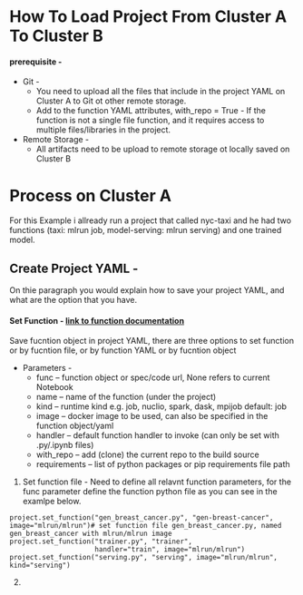 # How To Load Project From Cluster A To Cluster B

#### prerequisite - 
* Git - 
  * You need to upload all the files that include in the project YAML on Cluster A to Git ot other remote storage.
  * Add to the function YAML attributes, with_repo = True - If the function is not a single file function, and it requires access to multiple files/libraries in the project.
* Remote Storage - 
  * All artifacts need to be upload to remote storage ot locally saved on Cluster B
 
# Process on Cluster A 
For this Example i allready run a project that called nyc-taxi and he had two functions (taxi: mlrun job, model-serving: mlrun serving) and one trained model.
## Create Project YAML -
On thie paragraph you would explain how to save your project YAML, and what are the option that you have.

#### Set Function - [link to function documentation](https://docs.mlrun.org/en/latest/api/mlrun.projects.html?highlight=set_function#mlrun.projects.MlrunProject.set_function)
Save fucntion object in project YAML, there are three options to set function or by fucntion file, or by function YAML or by fucntion object
* Parameters  -
  * func – function object or spec/code url, None refers to current Notebook
  * name – name of the function (under the project)
  * kind – runtime kind e.g. job, nuclio, spark, dask, mpijob default: job
  * image – docker image to be used, can also be specified in the function object/yaml
  * handler – default function handler to invoke (can only be set with .py/.ipynb files)
  * with_repo – add (clone) the current repo to the build source
  * requirements – list of python packages or pip requirements file path

1. Set function file  -
Need to define all relavnt function parameters, for the func parameter define the function python file as you can see in the examlpe below.
 
````
project.set_function("gen_breast_cancer.py", "gen-breast-cancer", image="mlrun/mlrun")# set function file gen_breast_cancer.py, named gen_breast_cancer with mlrun/mlrun image
project.set_function("trainer.py", "trainer", 
                     handler="train", image="mlrun/mlrun")
project.set_function("serving.py", "serving", image="mlrun/mlrun", kind="serving")
````
2. 
